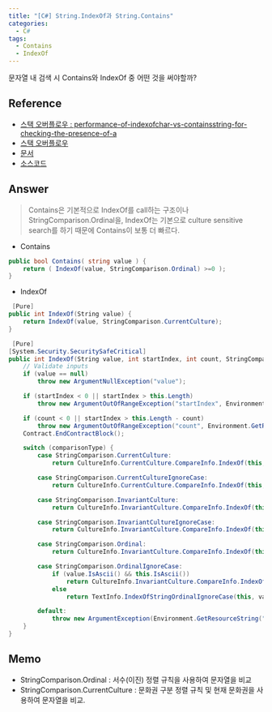 ```yaml
---
title: "[C#] String.IndexOf과 String.Contains"
categories:
  - C#
tags:
  - Contains
  - IndexOf
---
```


문자열 내 검색 시 Contains와 IndexOf 중 어떤 것을 써야할까? 

## Reference

- [스택 오버플로우 : performance-of-indexofchar-vs-containsstring-for-checking-the-presence-of-a](https://stackoverflow.com/questions/28279933/performance-of-indexofchar-vs-containsstring-for-checking-the-presence-of-a) 
- [스택 오버플로우](https://stackoverflow.com/posts/498880/revisions) 
- [문서](https://docs.microsoft.com/ko-kr/dotnet/api/system.stringcomparison?view=netframework-4.8)
- [소스코드](https://referencesource.microsoft.com/#mscorlib/system/string.cs,8281103e6f23cb5c)


## Answer

> Contains은 기본적으로 IndexOf를 call하는 구조이나 StringComparison.Ordinal을, IndexOf는 기본으로 culture sensitive search를 하기 때문에 Contains이 보통 더 빠르다. 


- Contains
```c#
public bool Contains( string value ) {
    return ( IndexOf(value, StringComparison.Ordinal) >=0 );
}
```

- IndexOf
```C#
 [Pure]
public int IndexOf(String value) {
    return IndexOf(value, StringComparison.CurrentCulture);
}

 [Pure]
[System.Security.SecuritySafeCritical]
public int IndexOf(String value, int startIndex, int count, StringComparison comparisonType) {
    // Validate inputs
    if (value == null)
        throw new ArgumentNullException("value");

    if (startIndex < 0 || startIndex > this.Length)
        throw new ArgumentOutOfRangeException("startIndex", Environment.GetResourceString("ArgumentOutOfRange_Index"));

    if (count < 0 || startIndex > this.Length - count)
        throw new ArgumentOutOfRangeException("count", Environment.GetResourceString("ArgumentOutOfRange_Count"));
    Contract.EndContractBlock();

    switch (comparisonType) {
        case StringComparison.CurrentCulture:
            return CultureInfo.CurrentCulture.CompareInfo.IndexOf(this, value, startIndex, count, CompareOptions.None);

        case StringComparison.CurrentCultureIgnoreCase:
            return CultureInfo.CurrentCulture.CompareInfo.IndexOf(this, value, startIndex, count, CompareOptions.IgnoreCase);

        case StringComparison.InvariantCulture:
            return CultureInfo.InvariantCulture.CompareInfo.IndexOf(this, value, startIndex, count, CompareOptions.None);

        case StringComparison.InvariantCultureIgnoreCase:
            return CultureInfo.InvariantCulture.CompareInfo.IndexOf(this, value, startIndex, count, CompareOptions.IgnoreCase);

        case StringComparison.Ordinal:
            return CultureInfo.InvariantCulture.CompareInfo.IndexOf(this, value, startIndex, count, CompareOptions.Ordinal);

        case StringComparison.OrdinalIgnoreCase:
            if (value.IsAscii() && this.IsAscii())
                return CultureInfo.InvariantCulture.CompareInfo.IndexOf(this, value, startIndex, count, CompareOptions.IgnoreCase);
            else
                return TextInfo.IndexOfStringOrdinalIgnoreCase(this, value, startIndex, count);

        default:
            throw new ArgumentException(Environment.GetResourceString("NotSupported_StringComparison"), "comparisonType");
    }  
}
```


## Memo

- StringComparison.Ordinal : 서수(이진) 정렬 규칙을 사용하여 문자열을 비교
- StringComparison.CurrentCulture : 문화권 구분 정렬 규칙 및 현재 문화권을 사용하여 문자열을 비교.
